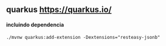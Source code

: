 ## quarkus https://quarkus.io/

#### incluindo dependencia

    ./mvnw quarkus:add-extension -Dextensions="resteasy-jsonb"

